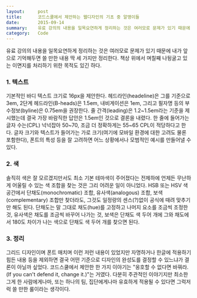 ```yaml
---
layout:     post
title:      코드스쿨에서 제안하는 웹디자인의 기초 중 알맹이들
date:       2015-09-14
summary:    유료 강의의 내용을 일목요연하게 정리하는 것은 여러모로 문제가 있기 때문에 내가 앞으로 기억해두면 쓸 만한 내용 딱 세 가지만 정리한다. 책상 위에서 며칠째 나뒹굴고 있는 이면지를 처리하기 위한 목적도 있긴 하다.
category:	Code
---
```


유료 강의의 내용을 일목요연하게 정리하는 것은 여러모로 문제가 있기 때문에 내가 앞으로 기억해두면 쓸 만한 내용 딱 세 가지만 정리한다. 책상 위에서 며칠째 나뒹굴고 있는 이면지를 처리하기 위한 목적도 있긴 하다.

### 1. 텍스트

기본적인 바디 텍스트 크기로 16px을 제안한다. 헤드라인(headeline)은 그를 기준으로 3em, 2단계 헤드라인(B-heads)은 1.5em, 내비게이션은 1em, 그리고 필자명 등의 부수정보(byline)은 0.75em을 권장한다. 줄 간격(leading)은 1.2~1.5em라는 기준을 제시했는데 결국 가장 바람직한 답안은 1.5em인 것으로 결론을 내렸다. 한 줄에 들어가는 글자 수는(CPL) 넉넉잡아 50~70, 조금 더 정확하게는 55~65 CPL이 적당하다고 한다. 글자 크기와 텍스트가 들어가는 가로 크기(여기에 모바일 환경에 대한 고려도 물론 포함한다), 폰트의 특성 등을 잘 고려하면 어느 상황에서나 모범적인 예시를 만들어낼 수 있다.

### 2. 색

솔직히 색은 잘 모르겠지만서도 최소 기본 테마색이 주어졌다는 전제하에 언제든 무난하게 어울릴 수 있는 색 조합을 찾는 것은 그리 어려운 일이 아니었다. HSB 또는 HSV 색 공간에서 단채도(monochromatic) 조합, 유사색(analogous) 조합, 보색(complementary) 조합만 찾더라도, 그것도 일정량의 센스(?)없이 공식에 때려 맞추기만 해도 된다. 단채도는 말 그대로 채도(hue)를 고정하고 나머지 요소를 조금씩 조정한 것, 유사색은 채도를 조금씩 바꾸어 나가는 것, 보색은 단채도 색 두어 개에 그와 채도에서 180도 차이가 나는 색으로 단채도 색 두어 개를 찾으면 된다.

### 3. 정리

그리드 디자인이며 폰트 매치며 이런 저런 내용이 있었지만 자명하거나 한글에 적용하기 힘든 내용 등을 제외하면 결국 어떤 기준으로 디자인의 완성도를 결정할 수 있느냐가 결론이 아닐까 싶었다. 코드스쿨에서 제안한 한 가지 이야기는 "옹호할 수 없다면 바꿔라.(If you can't defend it, change it.)"는 거였다. 다분히 주관적인 이야기지만 최소한 그게 한 사람에게나마, 또는 하나의 팀, 집단에게나마 유효하게 적용될 수 있다면 그럭저럭 쓸 만한 룰이라는 생각이다.
